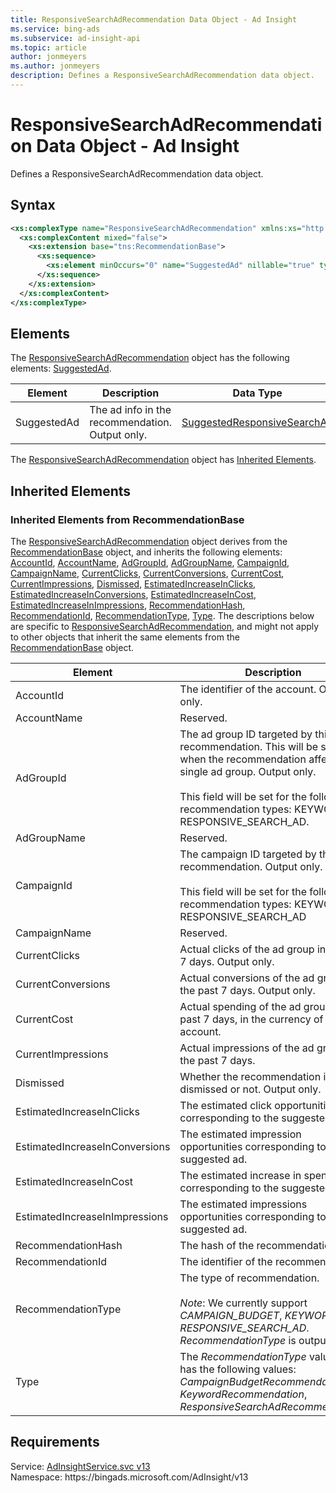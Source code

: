 ```yaml
---
title: ResponsiveSearchAdRecommendation Data Object - Ad Insight
ms.service: bing-ads
ms.subservice: ad-insight-api
ms.topic: article
author: jonmeyers
ms.author: jonmeyers
description: Defines a ResponsiveSearchAdRecommendation data object.
---
```

# ResponsiveSearchAdRecommendation Data Object - Ad Insight
Defines a ResponsiveSearchAdRecommendation data object.

## Syntax
```xml
<xs:complexType name="ResponsiveSearchAdRecommendation" xmlns:xs="http://www.w3.org/2001/XMLSchema">
  <xs:complexContent mixed="false">
    <xs:extension base="tns:RecommendationBase">
      <xs:sequence>
        <xs:element minOccurs="0" name="SuggestedAd" nillable="true" type="tns:SuggestedResponsiveSearchAd" />
      </xs:sequence>
    </xs:extension>
  </xs:complexContent>
</xs:complexType>
```

## <a name="elements"></a>Elements

The [ResponsiveSearchAdRecommendation](responsivesearchadrecommendation.md) object has the following elements: [SuggestedAd](#suggestedad).

|Element|Description|Data Type|
|-----------|---------------|-------------|
|<a name="suggestedad"></a>SuggestedAd|The ad info in the recommendation. Output only.|[SuggestedResponsiveSearchAd](suggestedresponsivesearchad.md)|

The [ResponsiveSearchAdRecommendation](responsivesearchadrecommendation.md) object has [Inherited Elements](#inheritedelements).

## <a name="inheritedelements"></a>Inherited Elements

### <a name="inheritedelementsrecommendationbase"></a>Inherited Elements from RecommendationBase
The [ResponsiveSearchAdRecommendation](responsivesearchadrecommendation.md) object derives from the [RecommendationBase](recommendationbase.md) object, and inherits the following elements: [AccountId](#accountid), [AccountName](#accountname), [AdGroupId](#adgroupid), [AdGroupName](#adgroupname), [CampaignId](#campaignid), [CampaignName](#campaignname), [CurrentClicks](#currentclicks), [CurrentConversions](#currentconversions), [CurrentCost](#currentcost), [CurrentImpressions](#currentimpressions), [Dismissed](#dismissed), [EstimatedIncreaseInClicks](#estimatedincreaseinclicks), [EstimatedIncreaseInConversions](#estimatedincreaseinconversions), [EstimatedIncreaseInCost](#estimatedincreaseincost), [EstimatedIncreaseInImpressions](#estimatedincreaseinimpressions), [RecommendationHash](#recommendationhash), [RecommendationId](#recommendationid), [RecommendationType](#recommendationtype), [Type](#type). The descriptions below are specific to [ResponsiveSearchAdRecommendation](responsivesearchadrecommendation.md), and might not apply to other objects that inherit the same elements from the [RecommendationBase](recommendationbase.md) object.  

|Element|Description|Data Type|
|-----------|---------------|-------------|
|<a name="accountid"></a>AccountId|The identifier of the account. Output only. |**long**|
|<a name="accountname"></a>AccountName|Reserved.|**string**|
|<a name="adgroupid"></a>AdGroupId|The ad group ID targeted by this recommendation. This will be set only when the recommendation affects a single ad group. Output only.<br/><br/>This field will be set for the following recommendation types: KEYWORD, RESPONSIVE_SEARCH_AD.|**long**|
|<a name="adgroupname"></a>AdGroupName|Reserved.|**string**|
|<a name="campaignid"></a>CampaignId|The campaign ID targeted by this recommendation. Output only.<br/><br/>This field will be set for the following recommendation types: KEYWORD, RESPONSIVE_SEARCH_AD|**long**|
|<a name="campaignname"></a>CampaignName|Reserved.|**string**|
|<a name="currentclicks"></a>CurrentClicks|Actual clicks of the ad group in the past 7 days. Output only. |**long**|
|<a name="currentconversions"></a>CurrentConversions|Actual conversions of the ad group in the past 7 days. Output only. |**long**|
|<a name="currentcost"></a>CurrentCost|Actual spending of the ad group in the past 7 days, in the currency of this account.|**double**|
|<a name="currentimpressions"></a>CurrentImpressions|Actual impressions of the ad group in the past 7 days.|**long**|
|<a name="dismissed"></a>Dismissed|Whether the recommendation is dismissed or not. Output only. |**boolean**|
|<a name="estimatedincreaseinclicks"></a>EstimatedIncreaseInClicks|The estimated click opportunities corresponding to the suggested ad.|**long**|
|<a name="estimatedincreaseinconversions"></a>EstimatedIncreaseInConversions|The estimated impression opportunities corresponding to the suggested ad.|**long**|
|<a name="estimatedincreaseincost"></a>EstimatedIncreaseInCost|The estimated increase in spend corresponding to the suggested ad.|**double**|
|<a name="estimatedincreaseinimpressions"></a>EstimatedIncreaseInImpressions|The estimated impressions opportunities corresponding to the suggested ad.|**long**|
|<a name="recommendationhash"></a>RecommendationHash|The hash of the recommendation.|**string**|
|<a name="recommendationid"></a>RecommendationId|The identifier of the recommendation.|**string**|
|<a name="recommendationtype"></a>RecommendationType|The type of recommendation.<br/><br/>*Note*: We currently support *CAMPAIGN_BUDGET*, *KEYWORD*, and *RESPONSIVE_SEARCH_AD*. *RecommendationType* is output only.|**string**|
|<a name="type"></a>Type|The *RecommendationType* value set has the following values: *CampaignBudgetRecommendation*, *KeywordRecommendation*, *ResponsiveSearchAdRecommendation*.|[RecommendationType](recommendationtype.md)|

## Requirements
Service: [AdInsightService.svc v13](https://adinsight.api.bingads.microsoft.com/Api/Advertiser/AdInsight/v13/AdInsightService.svc)  
Namespace: https\://bingads.microsoft.com/AdInsight/v13
